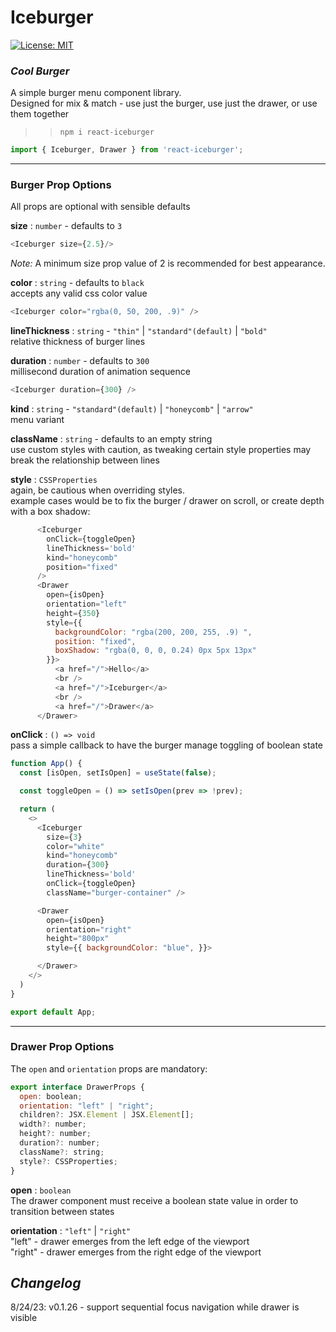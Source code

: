 # Iceburger
[![License: MIT](https://img.shields.io/badge/License-MIT-yellow.svg)](https://opensource.org/licenses/MIT)  

### _Cool Burger_

A simple burger menu component library.   
Designed for mix & match - use just the burger, use just the drawer, or use them together
>> `npm i react-iceburger`
```js
import { Iceburger, Drawer } from 'react-iceburger';
```

___  


### Burger Prop Options
All props are optional with sensible defaults

__size__ : `number` - defaults to `3`   
```js
<Iceburger size={2.5}/>
```
_Note:_ A minimum size prop value of 2 is recommended for best appearance.

__color__ : `string` - defaults to `black`   
accepts any valid css color value
```js
<Iceburger color="rgba(0, 50, 200, .9)" />
```

__lineThickness__ : `string` - `"thin"` | `"standard"(default)` | `"bold"`  
relative thickness of burger lines

__duration__ : `number` - defaults to `300`   
millisecond duration of animation sequence 
```js
<Iceburger duration={300} />
```

__kind__ : `string` - `"standard"(default)` | `"honeycomb"` | `"arrow"`  
menu variant

__className__ : `string` - defaults to an empty string   
use custom styles with caution, as tweaking certain style properties may break the relationship between lines

__style__ : `CSSProperties`  
again, be cautious when overriding styles.  
example cases would be to fix the burger / drawer on scroll, or create depth with a box shadow:
```js
      <Iceburger
        onClick={toggleOpen}
        lineThickness='bold'
        kind="honeycomb"
        position="fixed"
      />
      <Drawer
        open={isOpen}
        orientation="left"
        height={350}
        style={{ 
          backgroundColor: "rgba(200, 200, 255, .9) ", 
          position: "fixed",
          boxShadow: "rgba(0, 0, 0, 0.24) 0px 5px 13px"
        }}>
          <a href="/">Hello</a>
          <br />
          <a href="/">Iceburger</a>
          <br />
          <a href="/">Drawer</a>
      </Drawer>
```

__onClick__ : `() => void`  
pass a simple callback to have the burger manage toggling of boolean state
```js
function App() {
  const [isOpen, setIsOpen] = useState(false);

  const toggleOpen = () => setIsOpen(prev => !prev);

  return (
    <>
      <Iceburger
        size={3}
        color="white"
        kind="honeycomb"
        duration={300}
        lineThickness='bold'
        onClick={toggleOpen}
        className="burger-container" />

      <Drawer
        open={isOpen}
        orientation="right"
        height="800px"
        style={{ backgroundColor: "blue", }}>

      </Drawer>
    </>
  )
}

export default App;
```

___


### Drawer Prop Options
The `open` and `orientation` props are mandatory:
```js
export interface DrawerProps {
  open: boolean;
  orientation: "left" | "right";
  children?: JSX.Element | JSX.Element[];
  width?: number;
  height?: number;
  duration?: number;
  className?: string;
  style?: CSSProperties;
}
```

__open__ : `boolean`  
The drawer component must receive a boolean state value in order to transition between states  

__orientation__ : `"left"` | `"right"`  
"left" - drawer emerges from the left edge of the viewport  
"right" - drawer emerges from the right edge of the viewport


## _Changelog_

8/24/23: v0.1.26 - support sequential focus navigation while drawer is visible